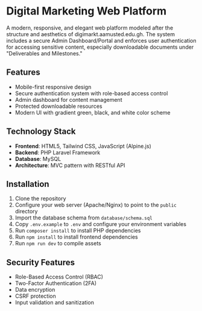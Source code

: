 # Digital Marketing Web Platform

A modern, responsive, and elegant web platform modeled after the structure and aesthetics of digimarkt.aamusted.edu.gh. The system includes a secure Admin Dashboard/Portal and enforces user authentication for accessing sensitive content, especially downloadable documents under "Deliverables and Milestones."

## Features

- Mobile-first responsive design
- Secure authentication system with role-based access control
- Admin dashboard for content management
- Protected downloadable resources
- Modern UI with gradient green, black, and white color scheme

## Technology Stack

- **Frontend**: HTML5, Tailwind CSS, JavaScript (Alpine.js)
- **Backend**: PHP Laravel Framework
- **Database**: MySQL
- **Architecture**: MVC pattern with RESTful API

## Installation

1. Clone the repository
2. Configure your web server (Apache/Nginx) to point to the `public` directory
3. Import the database schema from `database/schema.sql`
4. Copy `.env.example` to `.env` and configure your environment variables
5. Run `composer install` to install PHP dependencies
6. Run `npm install` to install frontend dependencies
7. Run `npm run dev` to compile assets

## Security Features

- Role-Based Access Control (RBAC)
- Two-Factor Authentication (2FA)
- Data encryption
- CSRF protection
- Input validation and sanitization
